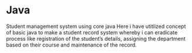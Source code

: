 # Java
Student management system using core java
Here i have utitlized concept of basic java to make a student record system whereby i can eradicate process like registration of the student’s details, assigning the department based on their course and maintenance of the record.

